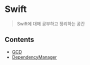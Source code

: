 # Swift

> Swift에 대해 공부하고 정리하는 공간



## Contents

- [GCD](https://github.com/JoongChangYang/TIL/tree/master/Swift/GCD)
- [DependencyManager](https://github.com/JoongChangYang/TIL/tree/master/Swift/DependencyManager)
